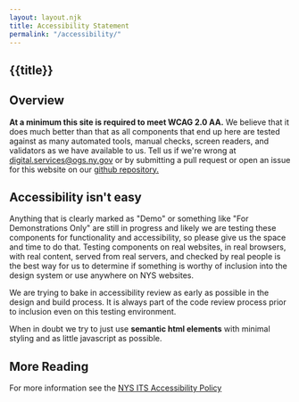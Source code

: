 ```yaml
---
layout: layout.njk
title: Accessibility Statement
permalink: "/accessibility/"
---
```

<section class="nysds-textarea">

# {{title}}

## Overview

**At a minimum this site is required to meet WCAG 2.0 AA.** We believe that it does much better than that as all components that end up here are tested against as many automated tools, manual checks, screen readers, and validators as we have available to us. Tell us if we're wrong at <digital.services@ogs.ny.gov> or by submitting a pull request or open an issue for this website on our [github repository.](https://github.com/OGS-Digital-Service/ogs-digital-service.github.io)

## Accessibility isn't easy
Anything that is clearly marked as "Demo" or something like "For Demonstrations Only" are still in progress and likely we are testing these components for functionality and accessibility, so please give us the space and time to do that. Testing components on real websites, in real browsers, with real content, served from real servers, and checked by real people is the best way for us to determine if something is worthy of inclusion into the design system or use anywhere on NYS websites.

We are trying to bake in accessibility review as early as possible in the design and build process. It is always part of the code review process prior to inclusion even on this testing environment. 

When in doubt we try to just use **semantic html elements** with minimal styling and as little javascript as possible.

## More Reading

For more information see the [NYS ITS Accessibility Policy](https://its.ny.gov/document/accessibility-web-based-information-and-applications-compliance-reporting)
</section>


